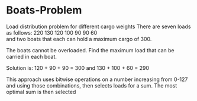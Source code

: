 # Boats-Problem
Load distribution problem for different cargo weights 
There are seven loads as follows: 220  130  120  100  90  90  60  
and two boats that each can hold a maximum cargo of 300. 

The boats cannot be overloaded. Find the maximum load that can be carried 
in each boat.

Solution is: 120 + 90 + 90 = 300    and 130 + 100 + 60 = 290


This approach uses bitwise operations on a number increasing from 0-127
and using those combinations, then selects loads for a sum. The most
optimal sum is then selected
